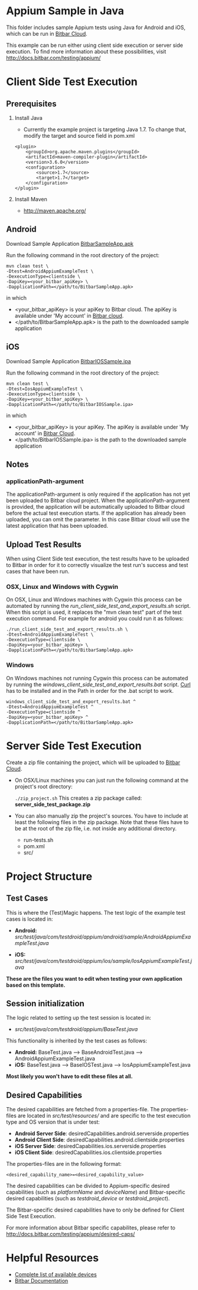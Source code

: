 Appium Sample in Java
=====================

This folder includes sample Appium tests using Java for Android and iOS, which can be run in [Bitbar Cloud](https://cloud.bitbar.com/).

This example can be run either using client side execution or server side execution. To find more information about these possibilities, visit <http://docs.bitbar.com/testing/appium/>

# Client Side Test Execution
## Prerequisites
1. Install Java
	- Currently the example project is targeting Java 1.7. To change that, modify the target and source field in pom.xml

	```
	<plugin>
		<groupId>org.apache.maven.plugins</groupId>
		<artifactId>maven-compiler-plugin</artifactId>
		<version>3.6.0</version>
		<configuration>
			<source>1.7</source>
			<target>1.7</target>
		</configuration>
	</plugin>
	```
2. Install Maven
	-	<http://maven.apache.org/>

## Android
Download Sample Application [BitbarSampleApp.apk](https://github.com/bitbar/testdroid-samples/blob/master/apps/builds/BitbarSampleApp.apk)

Run the following command in the root directory of the project:

```
mvn clean test \
-Dtest=AndroidAppiumExampleTest \
-DexecutionType=clientside \
-DapiKey=<your_bitbar_apiKey> \
-DapplicationPath=</path/to/BitbarSampleApp.apk>
```

in which

- \<your\_bitbar\_apiKey\> is your apiKey to Bitbar cloud. The apiKey is available under 'My account' in [Bitbar cloud](https://cloud.bitbar.com/).
- \</path/to/BitbarSampleApp.apk\> is the path to the downloaded sample application



## iOS
Download Sample Application  [BitbarIOSSample.ipa](https://github.com/bitbar/testdroid-samples/blob/master/apps/builds/BitbarIOSSample.ipa)

Run the following command in the root directory of the project:

```
mvn clean test \
-Dtest=IosAppiumExampleTest \
-DexecutionType=clientside \
-DapiKey=<your_bitbar_apiKey> \
-DapplicationPath=</path/to/BitbarIOSSample.ipa>
```

in which

- \<your\_bitbar\_apiKey\> is your apiKey. The apiKey is available under 'My account' in [Bitbar Cloud](https://cloud.bitbar.com/).
- \</path/to/BitbarIOSSample.ipa\> is the path to the downloaded sample application

## Notes
### applicationPath-argument
The applicationPath-argument is only required if the application has not yet been uploaded to Bitbar cloud project. When the applicationPath-argument is provided, the application will be automatically uploaded to Bitbar cloud before the actual test execution starts. If the application has already been uploaded, you can omit the parameter. In this case Bitbar cloud will use the latest application that has been uploaded.

## Upload Test Results
When using Client Side test execution, the test results have to be uploaded to Bitbar in order for it to correctly visualize the test run's success and test cases that have been run.

### OSX, Linux and Windows with Cygwin
On OSX, Linux and Windows machines with Cygwin this process can be automated by running the <i>run_client_side_test_and_export_results.sh</i> script. When this script is used, it replaces the "mvn clean test" part of the test execution command. For example for android you could run it as follows:

```
./run_client_side_test_and_export_results.sh \
-Dtest=AndroidAppiumExampleTest \
-DexecutionType=clientside \
-DapiKey=<your_bitbar_apiKey> \
-DapplicationPath=</path/to/BitbarSampleApp.apk>
```

### Windows
On Windows machines not running Cygwin this process can be automated by running the <i>windows\_client\_side\_test\_and_export\_results.bat</i> script. [Curl](https://curl.haxx.se/download.html) has to be installed and in the Path in order for the .bat script to work.

```
windows_client_side_test_and_export_results.bat ^
-Dtest=AndroidAppiumExampleTest ^
-DexecutionType=clientside ^
-DapiKey=<your_bitbar_apiKey> ^
-DapplicationPath=</path/to/BitbarSampleApp.apk>
```

# Server Side Test Execution
Create a zip file containing the project, which will be uploaded to [Bitbar Cloud](https://cloud.bitbar.com/).

* On OSX/Linux machines you can just run the following command at the project's root directory:

	`./zip_project.sh` This creates a zip package called: <b>server\_side\_test\_package.zip</b>

* You can also manually zip the project's sources. You have to include at least the following files in the zip package. Note that these files have to be at the root of the zip file, i.e. not inside any additional directory.
 	* run-tests.sh
	* pom.xml
	* src/


# Project Structure

## Test Cases
This is where the (Test)Magic happens. The test logic of the example test cases is located in:

- <b>Android:</b> <i>src/test/java/com/testdroid/appium/android/sample/AndroidAppiumExampleTest.java</i>

- <b>iOS:</b> <i>src/test/java/com/testdroid/appium/ios/sample/IosAppiumExampleTest.java</i>

<b>These are the files you want to edit when testing your own application based on this template.</b>

## Session initialization

The logic related to setting up the test session is located in:

- <i>src/test/java/com/testdroid/appium/BaseTest.java</i>

This functionality is inherited by the test cases as follows:

- <b>Android:</b> BaseTest.java --> BaseAndroidTest.java --> AndroidAppiumExampleTest.java
- <b>iOS:</b> BaseTest.java --> BaseIOSTest.java --> IosAppiumExampleTest.java

<b>Most likely you won't have to edit these files at all.</b>

## Desired Capabilities
The desired capabilities are fetched from a properties-file. The properties-files are located in <i>src/test/resources/</i> and are specific to the test execution type and OS version that is under test:

- <b>Android Server Side</b>: desiredCapabilities.android.serverside.properties
- <b>Android Client Side</b>: desiredCapabilities.android.clientside.properties
- <b>iOS Server Side</b>: desiredCapabilities.ios.serverside.properties
- <b>iOS Client Side</b>: desiredCapabilities.ios.clientside.properties

The properties-files are in the following format:
```
<desired_capability_name>=<desired_capability_value>
```
The desired capabilities can be divided to Appium-specific desired capabilities (such as <i>platformName</i> and <i>deviceName</i>) and Bitbar-specific desired capabilities (such as <i>testdroid_device</i> or <i>testdroid_project</i>).

The Bitbar-specific desired capabilities have to only be defined for Client Side Test Execution.

For more information about Bitbar specific capabilites, please refer to
<http://docs.bitbar.com/testing/appium/desired-caps/>

# Helpful Resources
- [Complete list of available devices](https://cloud.bitbar.com/#public/devices)
- [Bitbar Documentation](http://docs.bitbar.com/)

